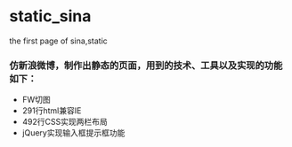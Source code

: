 # static_sina
the first page of sina,static
### 仿新浪微博，制作出静态的页面，用到的技术、工具以及实现的功能如下：
* FW切图
* 291行html兼容IE
* 492行CSS实现两栏布局
* jQuery实现输入框提示框功能
